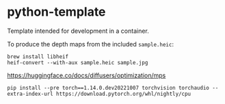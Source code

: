 # python-template
Template intended for development in a container.

To produce the depth maps from the included `sample.heic`:
```
brew install libheif
heif-convert --with-aux sample.heic sample.jpg
```

https://huggingface.co/docs/diffusers/optimization/mps
```
pip install --pre torch==1.14.0.dev20221007 torchvision torchaudio --extra-index-url https://download.pytorch.org/whl/nightly/cpu
```
